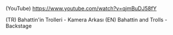 (YouTube) https://www.youtube.com/watch?v=qjmBuDJ58fY

(TR) Bahattin'in Trolleri - Kamera Arkası
(EN) Bahattin and Trolls - Backstage
